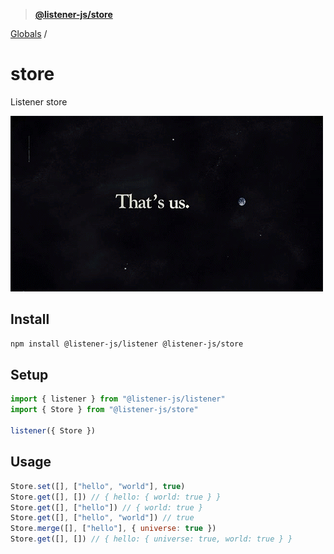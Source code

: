 > **[@listener-js/store](README.md)**

[Globals](globals.md) /

# store

Listener store

![store](media/store.png)

## Install

```bash
npm install @listener-js/listener @listener-js/store
```

## Setup

```js
import { listener } from "@listener-js/listener"
import { Store } from "@listener-js/store"

listener({ Store })
```

## Usage

```js
Store.set([], ["hello", "world"], true)
Store.get([], []) // { hello: { world: true } }
Store.get([], ["hello"]) // { world: true }
Store.get([], ["hello", "world"]) // true
Store.merge([], ["hello"], { universe: true })
Store.get([], []) // { hello: { universe: true, world: true } }
```